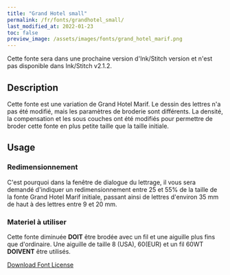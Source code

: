 ```yaml
---
title: "Grand Hotel small"
permalink: /fr/fonts/grandhotel_small/
last_modified_at: 2022-01-23
toc: false
preview_image: /assets/images/fonts/grand_hotel_marif.png
---
```



Cette fonte sera dans une prochaine version d'Ink/Stitch version et n'est pas disponible dans Ink/Stitch v2.1.2.

## Description


Cette fonte est une variation de Grand Hotel Marif. Le dessin des lettres n'a pas été modifié, mais les paramètres de broderie sont différents. La densité, la compensation et les sous couches ont été modifiés pour permettre de broder cette fonte en plus petite taille que la taille initiale.

## Usage
### Redimensionnement

C'est pourquoi dans la fenêtre de dialogue du lettrage, il vous sera demandé d'indiquer un redimensionnement entre 25 et 55% de la taille de la fonte 
Grand Hotel Marif initiale, passant ainsi de lettres d'environ 35 mm de haut à des lettres entre 9 et 20 mm.

### Materiel à utiliser

Cette fonte diminuée **DOIT** être brodée avec un fil et une aiguille plus fins que d'ordinaire. Une aiguille de taille 8 (USA), 60(EUR) et un fil 60WT **DOIVENT** être utilisés.

[Download Font License](https://github.com/inkstitch/inkstitch/tree/main/fonts/grandhotel_small/LICENSE)
